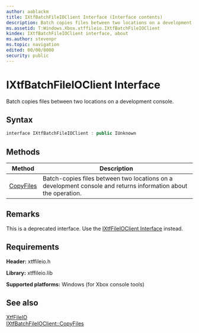 ```yaml
---
author: aablackm
title: IXtfBatchFileIOClient Interface (Interface contents)
description: Batch copies files between two locations on a development console.
ms.assetid: T:Windows.Xbox.xtffileio.IXtfBatchFileIOClient
kindex: IXtfBatchFileIOClient interface, about
ms.author: stevenpr
ms.topic: navigation
edited: 00/00/0000
security: public
---
```


# IXtfBatchFileIOClient Interface
Batch copies files between two locations on a development console.
<a id="syntaxSection"></a>



## Syntax  

```cpp
interface IXtfBatchFileIOClient : public IUnknown  
```

  
## Methods  
  
| Method | Description |  
| --- | --- |  
| [CopyFiles](methods/copyfiles-ixtfbatchfileioclient-xtffileio-xbox-microsoft-m.md) | Batch-copies files between two locations on a development console and returns information about the operation. |  


<a id="requirements"></a>

## Remarks

This is a deprecated interface. Use the [IXtfFileIOClient Interface](../IXtfFileIOClient/ixtffileioclient-xtffileio-xbox-microsoft-t.md) instead.

## Requirements  

**Header:** xtffileio.h  

**Library:** xtffileio.lib  
  
**Supported platforms:** Windows (for Xbox console tools)  
  
<a id="ID4E1"></a>



## See also  

<a id="ID4E3"></a>

[XtfFileIO](../../xtffileio-xbox-microsoft-n.md)  
[IXtfBatchFileIOClient::CopyFiles](methods/copyfiles-ixtfbatchfileioclient-xtffileio-xbox-microsoft-m.md)  
